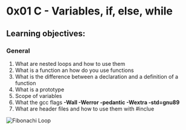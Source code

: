 # 0x01 C - Variables, if, else, while  
## Learning objectives:  
### General  

1. What are nested loops and how to use them  
2. What is a function an how do you use functions  
3. What is the difference between a declaration and a definition of a function  
4. What is a prototype  
5. Scope of variables  
6. What the gcc flags **-Wall -Werror -pedantic -Wextra -std=gnu89**
7. What are header files and how to use them with #inclue

![Fibonachi Loop](https://tse4.mm.bing.net/th?id=OIP.1RsyQ9VnbCx7FxLjwcvM1wHaJ4&h=690&c=7&pid=Api&p=0)
